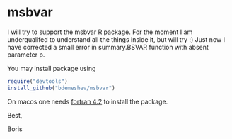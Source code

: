 msbvar
======

I will try to support the msbvar R package. For the moment I am underqualifed to understand all the things inside it, but will try :) Just now I have corrected a small error in summary.BSVAR function with absent parameter p.

You may install package using
```R
require("devtools")
install_github("bdemeshev/msbvar")
```

On macos one needs [fortran 4.2](http://cran.r-project.org/bin/macosx/tools/) to install the package.

Best,

Boris
